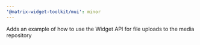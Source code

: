 ```yaml
---
'@matrix-widget-toolkit/mui': minor
---
```


Adds an example of how to use the Widget API for file uploads to the media repository
